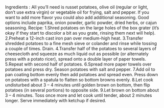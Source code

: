 Ingredients :
All you’ll need is russet potatoes, olive oil (regular or light, don’t use extra virgin) or vegetable oil for frying, salt and pepper.
If you want to add more flavor you could also add additional seasoning. Good options include paprika, onion powder, garlic powder, dried herbs, or cajun seasoning.
Recipe:
1.Shred potatoes on the large holes of the box grater (it’s okay if they start to discolor a bit as you grate, rinsing them next will help).
2.Preheat a 12-inch cast iron pan over medium-high heat.
3.Transfer shredded potatoes to a fine mesh sieve or colander and rinse while tossing a couple of times. Drain.
4.Transfer half of the potatoes to several layers of cheesecloth and squeeze as much liquid out as possible (or alternately press with a potato ricer), spread onto a double layer of paper towels.
5.Repeat with second half of potatoes.
6.Spread more paper towels over potatoes and press dry. Season potatoes with salt and pepper.
7.Add oil to pan coating bottom evenly then add potatoes and spread even. Press down on potatoes with a spatula to flatten so bottom browns evenly.
8.Let cook undisturbed about 3 – 4 minutes until golden brown on bottom, then flip potatoes (in several portions) to opposite side.
9.Let brown on bottom about 3 – 4 minutes. Toss once more and let cook until tender, about 2 minutes longer. Serve immediately with ketchup if desired.

